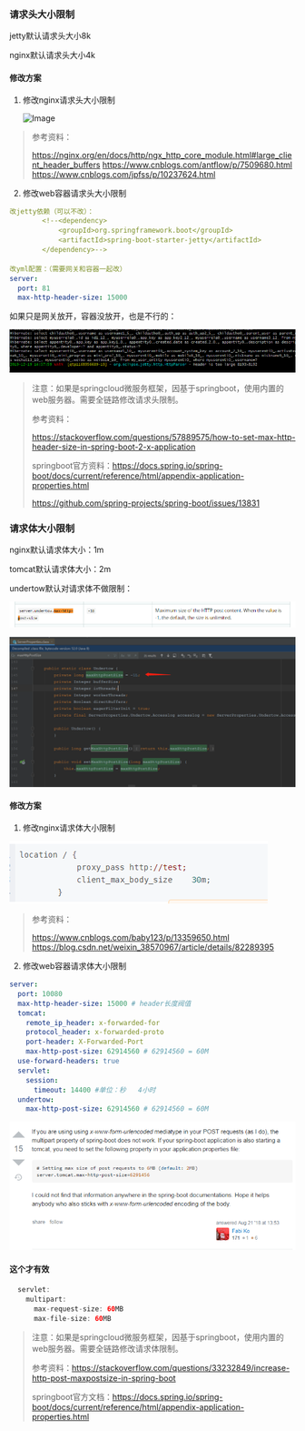 ### 请求头大小限制

jetty默认请求头大小8k

nginx默认请求头大小4k

#### 修改方案

1. 修改nginx请求头大小限制

   ![Image](C:/Users/yanggeng/AppData/Local/Temp/Image.png)

> 参考资料：
>
> https://nginx.org/en/docs/http/ngx_http_core_module.html#large_client_header_buffers
> https://www.cnblogs.com/antflow/p/7509680.html
> https://www.cnblogs.com/jpfss/p/10237624.html

2. 修改web容器请求头大小限制

```yaml
改jetty依赖（可以不改）：
        <!--<dependency>
            <groupId>org.springframework.boot</groupId>
            <artifactId>spring-boot-starter-jetty</artifactId>
        </dependency>-->

改yml配置：（需要网关和容器一起改）
server:
  port: 81
  max-http-header-size: 15000
```

如果只是网关放开，容器没放开，也是不行的：

![Image](基础配置.assets/Image.png)

> 注意：如果是springcloud微服务框架，因基于springboot，使用内置的web服务器。需要全链路修改请求头限制。
>
> 参考资料：
>
> https://stackoverflow.com/questions/57889575/how-to-set-max-http-header-size-in-spring-boot-2-x-application
>
> springboot官方资料：https://docs.spring.io/spring-boot/docs/current/reference/html/appendix-application-properties.html
>
> https://github.com/spring-projects/spring-boot/issues/13831

### 请求体大小限制

nginx默认请求体大小：1m

tomcat默认请求体大小：2m

undertow默认对请求体不做限制：

![image-20201105114418879](基础配置.assets/image-20201105114418879.png)

![image-20201105115316987](基础配置.assets/image-20201105115316987.png)

#### 修改方案

1. 修改nginx请求体大小限制

![image-20201105114124073](基础配置.assets/image-20201105114124073.png)

> 参考资料：
>
> https://www.cnblogs.com/baby123/p/13359650.html
> https://blog.csdn.net/weixin_38570967/article/details/82289395

2. 修改web容器请求体大小限制

```yaml
server:
  port: 10080
  max-http-header-size: 15000 # header长度阀值
  tomcat:
    remote_ip_header: x-forwarded-for
    protocol_header: x-forwarded-proto
    port-header: X-Forwarded-Port
    max-http-post-size: 62914560 # 62914560 = 60M
  use-forward-headers: true
  servlet:
    session:
      timeout: 14400 #单位：秒   4小时
  undertow:
    max-http-post-size: 62914560 # 62914560 = 60M
```

![image-20201105114614738](基础配置.assets/image-20201105114614738.png)

#### 这个才有效

```java
  servlet:
    multipart:
      max-request-size: 60MB
      max-file-size: 60MB
```





> 注意：如果是springcloud微服务框架，因基于springboot，使用内置的web服务器。需要全链路修改请求体限制。
>
> 参考资料：https://stackoverflow.com/questions/33232849/increase-http-post-maxpostsize-in-spring-boot
>
> springboot官方文档：https://docs.spring.io/spring-boot/docs/current/reference/html/appendix-application-properties.html
>
> 